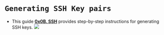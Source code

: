 # `Generating SSH Key pairs`
- This guide **[0x0B. SSH](https://www.youtube.com/watch?v=Sw1jBsnvY6g&t=2476s)** provides step-by-step instructions for generating SSH keys.
![](https://www.cloudpanel.io/astatic/assets/images/article/2023/116/hero.svg?v=2.0.11)
